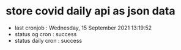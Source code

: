 # store covid daily api as json data

- last cronjob : Wednesday, 15 September 2021 13:19:52
- status og cron : success
- status daily cron : success
      
      